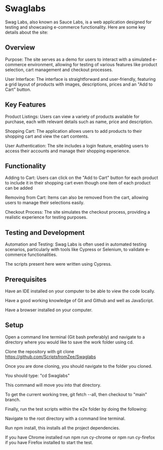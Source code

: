 
# Swaglabs
Swag Labs, also known as Sauce Labs, is a web application designed for testing and showcasing e-commerce functionality. Here are some key details about the site:

## Overview
Purpose: The site serves as a demo for users to interact with a simulated e-commerce environment, allowing for testing of various features like product selection, cart management and checkout processes.

User Interface: The interface is straightforward and user-friendly, featuring a grid layout of products with images, descriptions, prices and an "Add to Cart" button.

## Key Features
Product Listings: Users can view a variety of products available for purchase, each with relevant details such as name, price and description.

Shopping Cart: The application allows users to add products to their shopping cart and view the cart contents.

User Authentication: The site includes a login feature, enabling users to access their accounts and manage their shopping experience.

## Functionality
Adding to Cart: Users can click on the "Add to Cart" button for each product to include it in their shopping cart even though one item of each product can be added 

Removing from Cart: Items can also be removed from the cart, allowing users to manage their selections easily.

Checkout Process: The site simulates the checkout process, providing a realistic experience for testing purposes.
 
## Testing and Development
Automation and Testing: Swag Labs is often used in automated testing scenarios, particularly with tools like Cypress or Selenium, to validate e-commerce functionalities.

The scripts present here were written using Cypress. 

## Prerequisites
Have an IDE installed on your computer to be able to view the code locally.

Have a good working knowledge of Git and Github and well as JavaScript.

Have a browser installed on your computer.

## Setup
Open a command line terminal (Git bash preferably) and navigate to a directory where you would like to save the work folder using cd.

Clone the repository with git clone https://github.com/ScriptsfromZee/Swaglabs

Once you are done cloning, you should navigate to the folder you cloned.

You should type: "cd Swaglabs"

This command will move you into that directory.

To get the current working tree, git fetch --all, then checkout to "main" branch.

Finally, run the test scripts within the e2e folder by doing the following:

Navigate to the root directory with a command line terminal.

Run npm install, this installs all the project dependencies.

If you have Chrome installed run npm run cy-chrome or npm run cy-firefox if you have Firefox installed to start the test.

